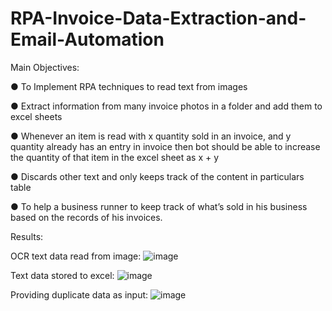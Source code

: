 # RPA-Invoice-Data-Extraction-and-Email-Automation

Main Objectives:

● To Implement RPA techniques to read text from images

● Extract information from many invoice photos in a folder and add them to excel sheets

● Whenever an item is read with x quantity sold in an invoice, and y quantity already has an entry in invoice then bot should be able to increase the quantity of that item in the excel sheet as x + y

● Discards other text and only keeps track of the content in particulars table

● To help a business runner to keep track of what’s sold in his business based on the records of his invoices.

Results:

OCR text data read from image:
![image](https://user-images.githubusercontent.com/59359722/188179701-072e1536-6312-4062-9ee0-eee901230c03.png)

Text data stored to excel:
![image](https://user-images.githubusercontent.com/59359722/188180067-9781cb27-a9ac-42a2-baf1-64ea6ed72304.png)

Providing duplicate data as input:
![image](https://user-images.githubusercontent.com/59359722/188180289-8a2bc220-0b2e-4447-8d13-0ec19704ff56.png)
